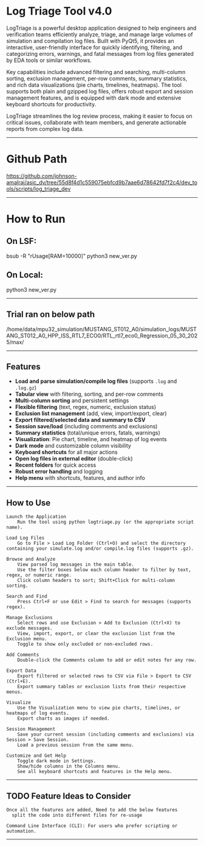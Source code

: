 # Log Triage Tool v4.0
LogTriage is a powerful desktop application designed to help engineers and verification teams efficiently analyze, triage, and manage large volumes of simulation and compilation log files. Built with PyQt5, it provides an interactive, user-friendly interface for quickly identifying, filtering, and categorizing errors, warnings, and fatal messages from log files generated by EDA tools or similar workflows.

Key capabilities include advanced filtering and searching, multi-column sorting, exclusion management, per-row comments, summary statistics, and rich data visualizations (pie charts, timelines, heatmaps). The tool supports both plain and gzipped log files, offers robust export and session management features, and is equipped with dark mode and extensive keyboard shortcuts for productivity.

LogTriage streamlines the log review process, making it easier to focus on critical issues, collaborate with team members, and generate actionable reports from complex log data.

--------------------------------------------------------------------------------------------------------------------------------------------------------

# Github Path
https://github.com/johnson-amalraj/asic_dv/tree/55d8f4d1c559075ebfcd9b7aae6d78642fd7f2c4/dev_tools/scripts/log_triage_dev

--------------------------------------------------------------------------------------------------------------------------------------------------------

#  How to Run
## On LSF: 
bsub -R "rUsage[RAM=10000]" python3 new_ver.py

## On Local:
python3 new_ver.py

--------------------------------------------------------------------------------------------------------------------------------------------------------

## Trial ran on below path
/home/data/mpu32_simulation/MUSTANG_ST012_A0/simulation_logs/MUSTANG_ST012_A0_HPP_ISS_RTL7_ECO0/RTL_rtl7_eco0_Regression_05_30_2025/max/

--------------------------------------------------------------------------------------------------------------------------------------------------------

## Features

- **Load and parse simulation/compile log files** (supports `.log` and `.log.gz`)
- **Tabular view** with filtering, sorting, and per-row comments
- **Multi-column sorting** and persistent settings
- **Flexible filtering** (text, regex, numeric, exclusion status)
- **Exclusion list management** (add, view, import/export, clear)
- **Export filtered/selected data and summary to CSV**
- **Session save/load** (including comments and exclusions)
- **Summary statistics** (total/unique errors, fatals, warnings)
- **Visualization**: Pie chart, timeline, and heatmap of log events
- **Dark mode** and customizable column visibility
- **Keyboard shortcuts** for all major actions
- **Open log files in external editor** (double-click)
- **Recent folders** for quick access
- **Robust error handling** and logging
- **Help menu** with shortcuts, features, and author info

--------------------------------------------------------------------------------------------------------------------------------------------------------
  
## How to Use

    Launch the Application
        Run the tool using python logtriage.py (or the appropriate script name).

    Load Log Files
        Go to File > Load Log Folder (Ctrl+O) and select the directory containing your simulate.log and/or compile.log files (supports .gz).

    Browse and Analyze
        View parsed log messages in the main table.
        Use the filter boxes below each column header to filter by text, regex, or numeric range.
        Click column headers to sort; Shift+Click for multi-column sorting.

    Search and Find
        Press Ctrl+F or use Edit > Find to search for messages (supports regex).

    Manage Exclusions
        Select rows and use Exclusion > Add to Exclusion (Ctrl+X) to exclude messages.
        View, import, export, or clear the exclusion list from the Exclusion menu.
        Toggle to show only excluded or non-excluded rows.

    Add Comments
        Double-click the Comments column to add or edit notes for any row.

    Export Data
        Export filtered or selected rows to CSV via File > Export to CSV (Ctrl+E).
        Export summary tables or exclusion lists from their respective menus.

    Visualize
        Use the Visualization menu to view pie charts, timelines, or heatmaps of log events.
        Export charts as images if needed.

    Session Management
        Save your current session (including comments and exclusions) via Session > Save Session.
        Load a previous session from the same menu.

    Customize and Get Help
        Toggle dark mode in Settings.
        Show/hide columns in the Columns menu.
        See all keyboard shortcuts and features in the Help menu.

--------------------------------------------------------------------------------------------------------------------------------------------------------

## TODO Feature Ideas to Consider

    Once all the features are added, Need to add the below features
      split the code into different files for re-usage
    
    Command Line Interface (CLI): For users who prefer scripting or automation.

--------------------------------------------------------------------------------------------------------------------------------------------------------
